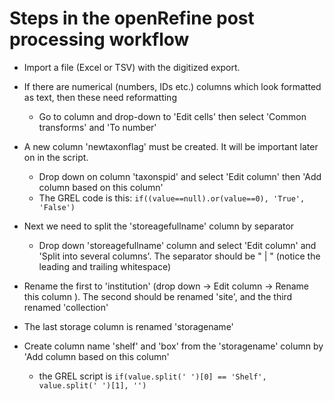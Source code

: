 # Steps in the openRefine post processing workflow

- Import a file (Excel  or TSV) with the digitized export.
- If there are numerical (numbers, IDs etc.) columns which look formatted as text, then these need reformatting
  - Go to column and drop-down to 'Edit cells' then select 'Common transforms' and 'To number'
- A new column 'newtaxonflag' must be created. It will be important later on in the script.
  - Drop down on column 'taxonspid' and select 'Edit column' then 'Add column based on this column'
  - The GREL code is this: `if((value==null).or(value==0), 'True', 'False')`
- Next we need to split the 'storeagefullname' column by separator
  - Drop down 'storeagefullname' column and select 'Edit column' and 'Split into several columns'. The separator should be " | " (notice the leading and trailing whitespace)
- Rename the first to 'institution' (drop down -> Edit column -> Rename this column ). The second should be renamed 'site', and the third renamed 'collection'
- The last storage column is renamed 'storagename' 

- Create column name 'shelf' and 'box' from the 'storagename' column by 'Add column based on this column' 
  - the GREL script is `if(value.split(' ')[0] == 'Shelf', value.split(' ')[1], '')`
